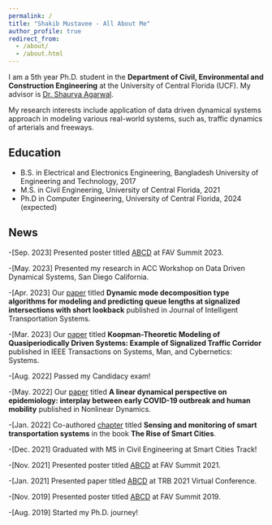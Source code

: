 ```yaml
---
permalink: /
title: "Shakib Mustavee - All About Me"
author_profile: true
redirect_from: 
  - /about/
  - /about.html
---
```

 I am a 5th year Ph.D. student in the **Department of Civil, Environmental and Construction Engineering** at the University of Central Florida (UCF). My advisor is [Dr. Shaurya Agarwal](https://www.cece.ucf.edu/person/shauryaagarwal/). 

 My research interests include application of data driven dynamical systems approach in modeling various real-world systems, such as, traffic dynamics of arterials and freeways. 

## Education
* B.S. in Electrical and Electronics Engineering, Bangladesh University of Engineering and Technology, 2017
* M.S. in Civil Engineering, University of Central Florida, 2021
* Ph.D in Computer Engineering, University of Central Florida, 2024 (expected)

## News

-[Sep. 2023] Presented poster titled [ABCD](http://mustavee.github.io/files/abc.pdf) at FAV Summit 2023.

-[May. 2023] Presented my research in ACC Workshop on Data Driven Dynamical Systems, San Diego California. 

-[Apr. 2023] Our [paper](https://www.tandfonline.com/doi/abs/10.1080/15472450.2023.2205022) titled **Dynamic mode decomposition type algorithms for modeling and predicting queue lengths at signalized intersections with short lookback** published in Journal of Intelligent Transportation Systems. 

-[Mar. 2023] Our [paper](https://ieeexplore.ieee.org/abstract/document/10070591) titled **Koopman-Theoretic Modeling of Quasiperiodically Driven Systems: Example of Signalized Traffic Corridor** published in IEEE Transactions on Systems, Man, and Cybernetics: Systems. 

-[Aug. 2022] Passed my Candidacy exam!

-[May. 2022] Our [paper](https://link.springer.com/article/10.1007/s11071-022-07469-5) titled **A linear dynamical perspective on epidemiology: interplay between early COVID-19 outbreak and human mobility** published in Nonlinear Dynamics. 

-[Jan. 2022] Co-authored [chapter](https://www.sciencedirect.com/science/article/abs/pii/B9780128177846000102) titled **Sensing and monitoring of smart transportation systems** in the book **The Rise of Smart Cities**. 

-[Dec. 2021] Graduated with MS in Civil Engineering at Smart Cities Track!

-[Nov. 2021] Presented poster titled [ABCD](http://mustavee.github.io/files/abc.pdf) at FAV Summit 2021.

-[Jan. 2021] Presented paper titled [ABCD](http://mustavee.github.io/files/abc.pdf) at TRB 2021 Virtual Conference.  

-[Nov. 2019] Presented poster titled [ABCD](http://mustavee.github.io/files/abc.pdf) at FAV Summit 2019.

-[Aug. 2019] Started my Ph.D. journey!

